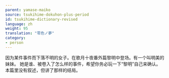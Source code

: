 ```yaml
---
parent: yamase-maiko
source: tsukihime-dokuhon-plus-period
id: tsukihime-dictionary-revised
language: zh
weight: 95
translation: "零色ノ夢"
category:
- person
---
```


因为某件事件而下落不明的女子。在歌月十夜番外篇黎明中登场。有一个叫明美的妹妹。
她是谁、被卷入了怎么样的事件，希望你务必玩一下“黎明”自己来确认。
本篇里没有叙述，但讲了那样的结局。
